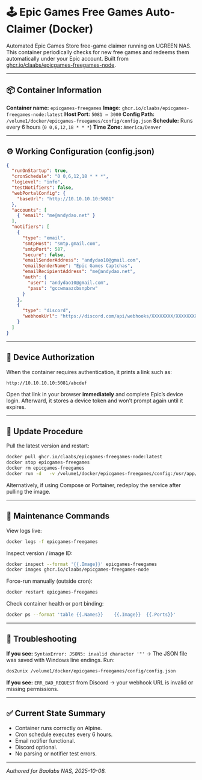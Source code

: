 # 🕹️ Epic Games Free Games Auto-Claimer (Docker)

Automated Epic Games Store free-game claimer running on UGREEN NAS.
This container periodically checks for new free games and redeems them automatically under your Epic account.
Built from [ghcr.io/claabs/epicgames-freegames-node](https://github.com/claabs/epicgames-freegames-node).

---

## 📦 Container Information

**Container name:** `epicgames-freegames`
**Image:** `ghcr.io/claabs/epicgames-freegames-node:latest`
**Host Port:** `5081 → 3000`
**Config Path:** `/volume1/docker/epicgames-freegames/config/config.json`
**Schedule:** Runs every 6 hours (`0 0,6,12,18 * * *`)
**Time Zone:** `America/Denver`

---

## ⚙️ Working Configuration (config.json)

```json
{
  "runOnStartup": true,
  "cronSchedule": "0 0,6,12,18 * * *",
  "logLevel": "info",
  "testNotifiers": false,
  "webPortalConfig": {
    "baseUrl": "http://10.10.10.10:5081"
  },
  "accounts": [
    { "email": "me@andydao.net" }
  ],
  "notifiers": [
    {
      "type": "email",
      "smtpHost": "smtp.gmail.com",
      "smtpPort": 587,
      "secure": false,
      "emailSenderAddress": "andydao10@gmail.com",
      "emailSenderName": "Epic Games Captchas",
      "emailRecipientAddress": "me@andydao.net",
      "auth": {
        "user": "andydao10@gmail.com",
        "pass": "gccwmaazcbsnpbrw"
      }
    },
    {
      "type": "discord",
      "webhookUrl": "https://discord.com/api/webhooks/XXXXXXXX/XXXXXXXXXXXXXXXXXXXXXX"
    }
  ]
}
```

---

## 🔑 Device Authorization

When the container requires authentication, it prints a link such as:

```
http://10.10.10.10:5081/abcdef
```

Open that link in your browser **immediately** and complete Epic’s device login.
Afterward, it stores a device token and won’t prompt again until it expires.

---

## 🔁 Update Procedure

Pull the latest version and restart:

```bash
docker pull ghcr.io/claabs/epicgames-freegames-node:latest
docker stop epicgames-freegames
docker rm epicgames-freegames
docker run -d   -v /volume1/docker/epicgames-freegames/config:/usr/app/config   -p 5081:3000   --name epicgames-freegames   ghcr.io/claabs/epicgames-freegames-node:latest
```

Alternatively, if using Compose or Portainer, redeploy the service after pulling the image.

---

## 🧠 Maintenance Commands

View logs live:
```bash
docker logs -f epicgames-freegames
```

Inspect version / image ID:
```bash
docker inspect --format '{{.Image}}' epicgames-freegames
docker images ghcr.io/claabs/epicgames-freegames-node
```

Force-run manually (outside cron):
```bash
docker restart epicgames-freegames
```

Check container health or port binding:
```bash
docker ps --format 'table {{.Names}}	{{.Image}}	{{.Ports}}'
```

---

## 🧩 Troubleshooting

**If you see:**
`SyntaxError: JSON5: invalid character '"'` → The JSON file was saved with Windows line endings. Run:
```bash
dos2unix /volume1/docker/epicgames-freegames/config/config.json
```

**If you see:**
`ERR_BAD_REQUEST` from Discord → your webhook URL is invalid or missing permissions.

---

## ✅ Current State Summary
- Container runs correctly on Alpine.
- Cron schedule executes every 6 hours.
- Email notifier functional.
- Discord optional.
- No parsing or notifier test errors.

---

_Authored for Baolabs NAS, 2025-10-08._
